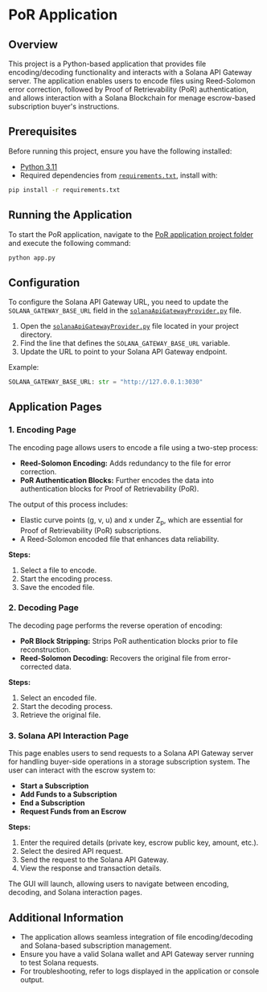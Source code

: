 # PoR Application

## Overview

This project is a Python-based application that provides file encoding/decoding functionality and interacts with a Solana API Gateway server. The application enables users to encode files using Reed-Solomon error correction, followed by Proof of Retrievability (PoR) authentication, and allows interaction with a Solana Blockchain for menage escrow-based subscription buyer's instructions.

## Prerequisites

Before running this project, ensure you have the following installed:

- [Python 3.11](https://www.python.org/downloads/)
- Required dependencies from [`requirements.txt`](requirements.txt), install with:

```sh
pip install -r requirements.txt
```

## Running the Application

To start the PoR application, navigate to the [PoR application project folder](./) and execute the following command:

```sh
python app.py
```

## Configuration

To configure the Solana API Gateway URL, you need to update the `SOLANA_GATEWAY_BASE_URL` field in the [`solanaApiGatewayProvider.py`](./Common/Providers/solanaApiGatewayProvider.py) file.

1. Open the [`solanaApiGatewayProvider.py`](./Common/Providers/solanaApiGatewayProvider.py) file located in your project directory.
2. Find the line that defines the `SOLANA_GATEWAY_BASE_URL` variable.
3. Update the URL to point to your Solana API Gateway endpoint.

Example:

```py
SOLANA_GATEWAY_BASE_URL: str = "http://127.0.0.1:3030"
```

## Application Pages

### 1. Encoding Page

The encoding page allows users to encode a file using a two-step process:

- **Reed-Solomon Encoding:** Adds redundancy to the file for error correction.
- **PoR Authentication Blocks:** Further encodes the data into authentication blocks for Proof of Retrievability (PoR).

The output of this process includes:

- Elastic curve points (g, v, u) and x under Z<sub>p</sub>, which are essential for Proof of Retrievability (PoR) subscriptions.
- A Reed-Solomon encoded file that enhances data reliability.

**Steps:**

1. Select a file to encode.
2. Start the encoding process.
3. Save the encoded file.

### 2. Decoding Page

The decoding page performs the reverse operation of encoding:

- **PoR Block Stripping:** Strips PoR authentication blocks prior to file reconstruction.
- **Reed-Solomon Decoding:** Recovers the original file from error-corrected data.

**Steps:**

1. Select an encoded file.
2. Start the decoding process.
3. Retrieve the original file.

### 3. Solana API Interaction Page

This page enables users to send requests to a Solana API Gateway server for handling buyer-side operations in a storage subscription system. The user can interact with the escrow system to:

- **Start a Subscription**
- **Add Funds to a Subscription**
- **End a Subscription**
- **Request Funds from an Escrow**

**Steps:**

1. Enter the required details (private key, escrow public key, amount, etc.).
2. Select the desired API request.
3. Send the request to the Solana API Gateway.
4. View the response and transaction details.

The GUI will launch, allowing users to navigate between encoding, decoding, and Solana interaction pages.

## Additional Information

- The application allows seamless integration of file encoding/decoding and Solana-based subscription management.
- Ensure you have a valid Solana wallet and API Gateway server running to test Solana requests.
- For troubleshooting, refer to logs displayed in the application or console output.
